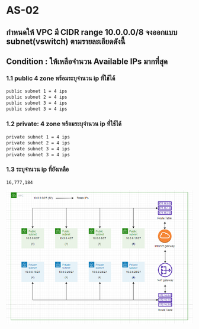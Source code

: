 # AS-02
## กำหนดให้ VPC มี CIDR range 10.0.0.0/8 จงออกแบบ subnet(vswitch) ตามรายละเอียดดังนี้
## Condition : ให้เหลือจำนวน Available IPs มากที่สุด
### 1.1 public 4 zone พร้อมระบุจำนวน ip ที่ใช้ได้
    public subnet 1 = 4 ips
    public subnet 2 = 4 ips
    public subnet 3 = 4 ips
    public subnet 3 = 4 ips
### 1.2 private: 4 zone พร้อมระบุจำนวน ip ที่ใช้ได้
    private subnet 1 = 4 ips
    private subnet 2 = 4 ips
    private subnet 3 = 4 ips
    private subnet 3 = 4 ips
### 1.3 ระบุจำนวน ip ที่ยังเหลือ
    16,777,184
![AS-02](/lab05-2023-1-26/as-02_pic.png)